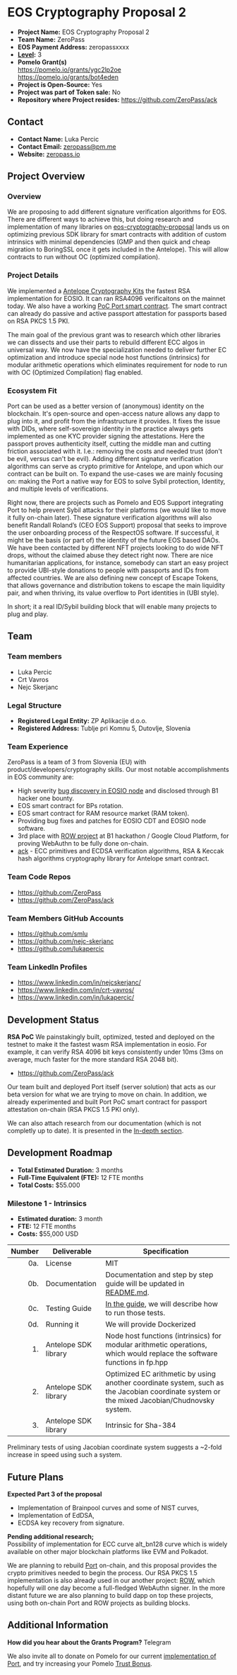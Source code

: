 # EOS Cryptography Proposal 2

- **Project Name:** EOS Cryptography Proposal 2
- **Team Name:** ZeroPass
- **EOS Payment Address:** zeropassxxxx
- **[Level](https://github.com/eosnetworkfoundation/grant-framework#grant-levels):** 3
- **Pomelo Grant(s)**  
https://pomelo.io/grants/ygc2lp2oe  
https://pomelo.io/grants/bot4eden
- **Project is Open-Source:** Yes
- **Project was part of Token sale:** No
- **Repository where Project resides:** https://github.com/ZeroPass/ack


## Contact

- **Contact Name:** Luka Percic
- **Contact Email:** zeropass@pm.me
- **Website:** [zeropass.io](https://zeropass.io/)

## Project Overview


### Overview
We are proposing to add different signature verification algorithms for EOS. There are different ways to achieve this, but doing research and implementation of many libraries on [eos-cryptography-proposal](https://github.com/lukapercic/grant-framework/blob/main/applications/eos-cryptography-proposal.md) lands us on optimizing previous SDK library for smart contracts with addition of custom intrinsics with minimal dependencies (GMP and then quick and cheap migration to BoringSSL once it gets included in the Antelope). This will allow contracts to run without OC (optimized compilation). 


### Project Details

We implemented a [Antelope Cryptography Kits](https://github.com/ZeroPass/ack) the fastest RSA implementation for EOSIO. It can ran RSA4096 verificaitons on the mainnet today. We also have a working [PoC Port smart contract](https://github.com/ZeroPass/eosio-port). The smart contract can already do passive and active passport attestation for passports based on RSA PKCS 1.5 PKI. 

The main goal of the previous grant was to research which other libraries we can dissects and use their parts to rebuild different ECC algos in universal way. We now have the specialization needed to deliver further EC optimization and introduce special node host functions (intrinsics) for modular arithmetic operations which eliminates requirement for node to run with OC (Optimized Compilation) flag enabled.

### Ecosystem Fit

Port can be used as a better version of (anonymous) identity on the blockchain. It's open-source and open-access nature allows any dapp to plug into it, and profit from the infrastructure it provides. It fixes the issue with DIDs, where self-sovereign identity in the practice always gets implemented as one KYC provider signing the attestations. Here the passport proves authenticity itself, cutting the middle man and cutting friction associated with it. I.e.: removing the costs and needed trust (don't be evil, versus can't be evil). Adding different signature verification algorithms can serve as crypto primitive for Antelope, and upon which our contract can be built on. To expand the use-cases we are mainly focusing on: making the Port a native way for EOS to solve Sybil protection, Identity, and multiple levels of verifications.

Right now, there are projects such as Pomelo and EOS Support integrating Port to help prevent Sybil attacks for their platforms (we would like to move it fully on-chain later). These signature verification algorithms will also benefit Randall Roland’s (CEO EOS Support) proposal that seeks to improve the user onboarding process of the RespectOS software. If successful, it might be the basis (or part of) the identity of the future EOS based DAOs.  We have been contacted by different NFT projects looking to do wide NFT drops, without the claimed abuse they detect right now. There are nice humanitarian applications, for instance, somebody can start an easy project to provide UBI-style donations to people with passports and IDs from affected countries. We are also defining new concept of Escape Tokens, that allows governance and distribution tokens to escape the main liquidity pair, and when thriving, its value overflow to Port identities in (UBI style). 

In short; it a real ID/Sybil building block that will enable many projects to plug and play. 

## Team

### Team members

- Luka Percic
- Crt Vavros
- Nejc Skerjanc

### Legal Structure
- **Registered Legal Entity:** ZP Aplikacije d.o.o.
- **Registered Address:** Tublje pri Komnu 5, Dutovlje, Slovenia

### Team Experience

ZeroPass is a team of 3 from Slovenia (EU) with product/developers/cryptography skills.
Our most notable accomplishments in EOS community are:

- High severity [bug discovery in EOSIO node](https://b1.com/press/eosio-ram-resource-exploit-patch/) and disclosed through B1 hacker one bounty.
- EOS smart contract for BPs rotation.
- EOS smart contract for RAM resource market (RAM token).
- Providing bug fixes and patches for EOSIO CDT and EOSIO node software.
- 3rd place with [ROW project](https://github.com/ZeroPass/row.contract) at B1 hackathon / Google Cloud Platform, for proving WebAuthn to be fully done on-chain.
- [ack](https://github.com/ZeroPass/ack) - ECC primitives and ECDSA verification algorithms, RSA & Keccak hash algorithms cryptography library for Antelope smart contract.

### Team Code Repos

- https://github.com/ZeroPass
- https://github.com/ZeroPass/ack

 ### Team Members GitHub Accounts

- https://github.com/smlu
- https://github.com/nejc-skerjanc
- https://github.com/lukapercic

### Team LinkedIn Profiles

- https://www.linkedin.com/in/nejcskerjanc/
- https://www.linkedin.com/in/crt-vavros/
- https://www.linkedin.com/in/lukapercic/

## Development Status

**RSA PoC**
We painstakingly built, optimized, tested and deployed on the testnet to make it the fastest wasm RSA implementation in eosio. For example, it can verify RSA 4096 bit keys consistently under 10ms (3ms on average, much faster for the more standard  RSA 2048 bit).
- https://github.com/ZeroPass/ack


Our team built and deployed Port itself (server solution) that acts as our beta version for what we are trying to move on chain. In addition, we already experimented and built Port PoC smart contract for passport attestation on-chain (RSA PKCS 1.5 PKI only). 

We can also attach research from our documentation (which is not completly up to date). It is presented in the [In-depth section](https://github.com/ZeroPass/Port-documentation-and-tools#in-depth).

## Development Roadmap

- **Total Estimated Duration:** 3 months
- **Full-Time Equivalent (FTE):**  12 FTE months
- **Total Costs:** $55.000

### Milestone 1 - Intrinsics
- **Estimated duration:** 3 month
- **FTE:** 12 FTE months
- **Costs:** $55,000 USD

| Number | Deliverable | Specification |
| -----: | ----------- | ------------- |
| 0a. | License | MIT |
| 0b. | Documentation | Documentation and step by step guide will be updated in [README.md](https://github.com/ZeroPass/ack/blob/master/README.md).  | 
| 0c. | Testing Guide | [In the guide](https://github.com/ZeroPass/eosio.ck/blob/master/README.md#algorithm-testing=), we will describe how to run those tests. |
| 0d. | Running it | We will provide Dockerized |
| 1. | Antelope SDK library | Node host functions (intrinsics) for modular arithmetic operations, which would replace the software functions in fp.hpp |
| 2. | Antelope SDK library | Optimized EC arithmetic by using another coordinate system, such as the Jacobian coordinate system or the mixed Jacobian/Chudnovsky system.
| 3. | Antelope SDK library |  Intrinsic for Sha-384 |

Preliminary tests of using Jacobian coordinate system suggests a ~2-fold increase in speed using such a system.


## Future Plans
**Expected Part 3 of the proposal**  
- Implementation of Brainpool curves and some of NIST curves,
- Implementation of EdDSA,
- ECDSA key recovery from signature.


**Pending additional research;**  
Possibility of implementation for ECC curve alt_bn128 curve which is widely available on other major blockchain platforms like EVM and Polkadot.

We are planning to rebuild [Port](https://port.link/) on-chain, and this proposal provides the crypto primitives needed to begin the process.
Our RSA PKCS 1.5 implementation is also already used in our another project: [ROW](https://row.link/), which hopefully will one day become a full-fledged WebAuthn signer.
In the more distant future we are also planning to build dapp on top these projects, using both on-chain Port and ROW projects as building blocks.

## Additional Information

**How did you hear about the Grants Program?** 
Telegram

We also invite all to donate on Pomelo for our current [implementation of Port](https://pomelo.io/grants/ygc2lp2oe), and try increasing your Pomelo [Trust Bonus](https://pomelo.io/profile?tab=trust).
